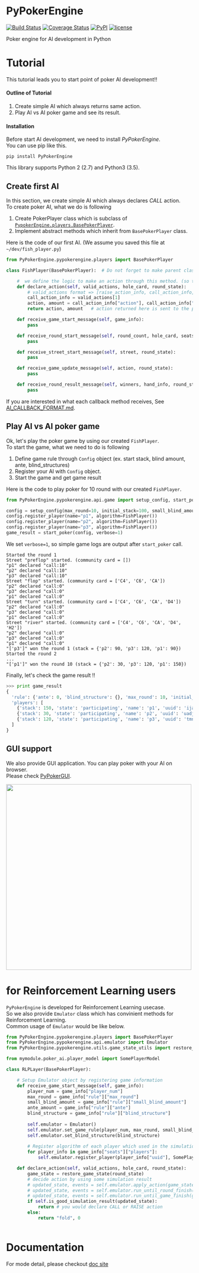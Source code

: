 # PyPokerEngine

[![Build Status](https://travis-ci.org/ishikota/PyPokerEngine.svg?branch=master)](https://travis-ci.org/ishikota/PyPokerEngine)
[![Coverage Status](https://coveralls.io/repos/github/ishikota/PyPokerEngine/badge.svg?branch=master)](https://coveralls.io/github/ishikota/PyPokerEngine?branch=master)
[![PyPI](https://img.shields.io/pypi/v/PyPokerEngine.svg?maxAge=2592000)](https://badge.fury.io/py/PyPokerEngine)
[![license](https://img.shields.io/github/license/mashape/apistatus.svg?maxAge=2592000)](https://github.com/ishikota/kyoka/blob/master/LICENSE.md)

Poker engine for AI development in Python

# Tutorial
This tutorial leads you to start point of poker AI development!!
#### Outline of Tutorial
1. Create simple AI which always returns same action.
2. Play AI vs AI poker game and see its result.

#### Installation
Before start AI development, we need to install *PyPokerEngine*.  
You can use pip like this.
```
pip install PyPokerEngine
```
This library supports Python 2 (2.7) and Python3 (3.5).

## Create first AI
In this section, we create simple AI which always declares *CALL* action.  
To create poker AI, what we do is following

1. Create PokerPlayer class which is subclass of [`PypokerEngine.players.BasePokerPlayer`](https://github.com/ishikota/PyPokerEngine/blob/master/pypokerengine/players/base_poker_player.py).
2. Implement abstract methods which inherit from `BasePokerPlayer` class.


Here is the code of our first AI. (We assume you saved this file at `~/dev/fish_player.py`)  

```python
from PyPokerEngine.pypokerengine.players import BasePokerPlayer

class FishPlayer(BasePokerPlayer):  # Do not forget to make parent class as "BasePokerPlayer"

    #  we define the logic to make an action through this method. (so this method would be the core of your AI)
    def declare_action(self, valid_actions, hole_card, round_state):
        # valid_actions format => [raise_action_info, call_action_info, fold_action_info]
        call_action_info = valid_actions[1]
        action, amount = call_action_info["action"], call_action_info["amount"]
        return action, amount   # action returned here is sent to the poker engine

    def receive_game_start_message(self, game_info):
        pass

    def receive_round_start_message(self, round_count, hole_card, seats):
        pass

    def receive_street_start_message(self, street, round_state):
        pass

    def receive_game_update_message(self, action, round_state):
        pass

    def receive_round_result_message(self, winners, hand_info, round_state):
        pass


```
If you are interested in what each callback method receives, See [AI_CALLBACK_FORMAT.md](https://github.com/ishikota/PyPokerEngine/blob/master/AI_CALLBACK_FORMAT.md).

## Play AI vs AI poker game
Ok, let's play the poker game by using our created `FishPlayer`.  
To start the game, what we need to do is following

1. Define game rule through `Config` object (ex. start stack, blind amount, ante, blind_structures)
2. Register your AI with `Config` object.
3. Start the game and get game result

Here is the code to play poker for 10 round with our created `FishPlayer`.
```python
from PyPokerEngine.pypokerengine.api.game import setup_config, start_poker

config = setup_config(max_round=10, initial_stack=100, small_blind_amount=5)
config.register_player(name="p1", algorithm=FishPlayer())
config.register_player(name="p2", algorithm=FishPlayer())
config.register_player(name="p3", algorithm=FishPlayer())
game_result = start_poker(config, verbose=1)
```
We set `verbose=1`, so simple game logs are output after `start_poker` call.
```
Started the round 1
Street "preflop" started. (community card = [])
"p1" declared "call:10"
"p2" declared "call:10"
"p3" declared "call:10"
Street "flop" started. (community card = ['C4', 'C6', 'CA'])
"p2" declared "call:0"
"p3" declared "call:0"
"p1" declared "call:0"
Street "turn" started. (community card = ['C4', 'C6', 'CA', 'D4'])
"p2" declared "call:0"
"p3" declared "call:0"
"p1" declared "call:0"
Street "river" started. (community card = ['C4', 'C6', 'CA', 'D4', 'H2'])
"p2" declared "call:0"
"p3" declared "call:0"
"p1" declared "call:0"
"['p3']" won the round 1 (stack = {'p2': 90, 'p3': 120, 'p1': 90})
Started the round 2
...
"['p1']" won the round 10 (stack = {'p2': 30, 'p3': 120, 'p1': 150})
```
Finally, let's check the game result !!
```python
>>> print game_result
{
  'rule': {'ante': 0, 'blind_structure': {}, 'max_round': 10, 'initial_stack': 100, 'small_blind_amount': 5},
  'players': [
    {'stack': 150, 'state': 'participating', 'name': 'p1', 'uuid': 'ijaukuognlkplasfspehcp'},
    {'stack': 30, 'state': 'participating', 'name': 'p2', 'uuid': 'uadjzyetdwsaxzflrdsysj'},
    {'stack': 120, 'state': 'participating', 'name': 'p3', 'uuid': 'tmnkoazoqitkzcreihrhao'}
  ]
}
```

## GUI support
We also provide GUI application. You can play poker with your AI on browser.  
Please check [PyPokerGUI](https://github.com/ishikota/PyPokerGUI).

<img src="https://github.com/ishikota/PyPokerGUI/blob/master/screenshot/poker_demo.gif" width=500 />

# for Reinforcement Learning users
`PyPokerEngine` is developed for Reinforcement Learning usecase.  
So we also provide `Emulator` class which has convinient methods for Reinforcement Learning.  
Common usage of `Emulator` would be like below.  

```python
from PyPokerEngine.pypokerengine.players import BasePokerPlayer
from PyPokerEngine.pypokerengine.api.emulator import Emulator
from PyPokerEngine.pypokerengine.utils.game_state_utils import restore_game_state

from mymodule.poker_ai.player_model import SomePlayerModel

class RLPLayer(BasePokerPlayer):

    # Setup Emulator object by registering game information
    def receive_game_start_message(self, game_info):
        player_num = game_info["player_num"]
        max_round = game_info["rule"]["max_round"]
        small_blind_amount = game_info["rule"]["small_blind_amount"]
        ante_amount = game_info["rule"]["ante"]
        blind_structure = game_info["rule"]["blind_structure"]
        
        self.emulator = Emulator()
        self.emulator.set_game_rule(player_num, max_round, small_blind_amount, ante_amount)
        self.emulator.set_blind_structure(blind_structure)
        
        # Register algorithm of each player which used in the simulation.
        for player_info in game_info["seats"]["players"]:
            self.emulator.register_player(player_info["uuid"], SomePlayerModel())

    def declare_action(self, valid_actions, hole_card, round_state):
        game_state = restore_game_state(round_state)
        # decide action by using some simulation result
        # updated_state, events = self.emulator.apply_action(game_state, "fold")
        # updated_state, events = self.emulator.run_until_round_finish(game_state)
        # updated_state, events = self.emulator.run_until_game_finish(game_state)
        if self.is_good_simulation_result(updated_state):
            return # you would declare CALL or RAISE action
        else:
            return "fold", 0
    
```

# Documentation
For mode detail, please checkout [doc site](https://ishikota.github.io/PyPokerEngine/)


